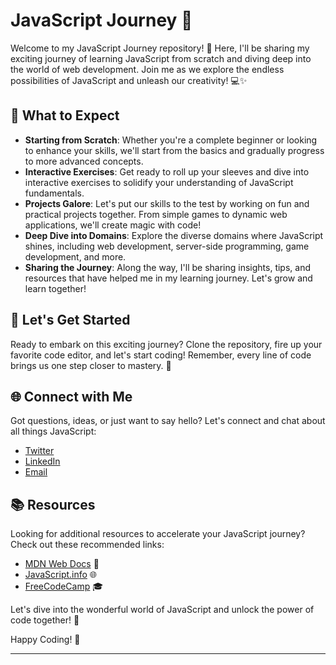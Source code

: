# JavaScript Journey 🚀

Welcome to my JavaScript Journey repository! 🌟 Here, I'll be sharing my exciting journey of learning JavaScript from scratch and diving deep into the world of web development. Join me as we explore the endless possibilities of JavaScript and unleash our creativity! 💻✨

## 📖 What to Expect

- **Starting from Scratch**: Whether you're a complete beginner or looking to enhance your skills, we'll start from the basics and gradually progress to more advanced concepts.
- **Interactive Exercises**: Get ready to roll up your sleeves and dive into interactive exercises to solidify your understanding of JavaScript fundamentals.
- **Projects Galore**: Let's put our skills to the test by working on fun and practical projects together. From simple games to dynamic web applications, we'll create magic with code!
- **Deep Dive into Domains**: Explore the diverse domains where JavaScript shines, including web development, server-side programming, game development, and more.
- **Sharing the Journey**: Along the way, I'll be sharing insights, tips, and resources that have helped me in my learning journey. Let's grow and learn together!

## 🚀 Let's Get Started

Ready to embark on this exciting journey? Clone the repository, fire up your favorite code editor, and let's start coding! Remember, every line of code brings us one step closer to mastery. 💪

## 🌐 Connect with Me

Got questions, ideas, or just want to say hello? Let's connect and chat about all things JavaScript:


- [Twitter](https://twitter.com/SubhajitChaud18)
- [LinkedIn](https://www.linkedin.com/in/subhajit-chaudhury-23b3ab223/)
- [Email](mailto:subhajitchaudhury05@gmail.com)

## 📚 Resources

Looking for additional resources to accelerate your JavaScript journey? Check out these recommended links:

- [MDN Web Docs](https://developer.mozilla.org/en-US/docs/Web/JavaScript) 📖
- [JavaScript.info](https://javascript.info/) 🌐
- [FreeCodeCamp](https://www.freecodecamp.org/) 🎓

Let's dive into the wonderful world of JavaScript and unlock the power of code together! 💫

Happy Coding! 🎉

---

